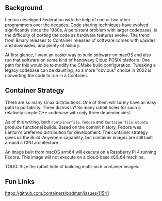 Background
----------

Lenton developed Federation with the help of one or two other programmers
over the decades. Code sharing techniques have evolved significantly
since the 1980s. A persistent problem with larger codebases, is the
difficulty of *porting* the code as hardware features evolve. The trend
from Binary releases to Container releases of software comes with upsides
and downsides, and plenty of history.

At first glance, I want an easier way to build software on macOS and also
run that software on some kind of handwavy Cloud POSIX platform. One path
for this would be to modify the CMake build configuration. Tweaking a
legacy codebase can be daunting, so a more "obvious" choice in 2022 is
converting the code to run in a Container.

Container Strategy
------------------

There are so many Linux distributions. One of them will surely have an
easy path to portability. Three distros in? So many rabbit holes for such
a relatively simple C++ codebase with only three dependencies!

As of this writing, both `Containerfile.fedora` and `Containerfile.ubuntu`
produce functional builds. Based on the commit history, Fedora was Lenton's
preferred distribution for development. The container strategy gives us the
Build-Anywhere capability, but container images are still built around a CPU
architecture.

An image built from macOS arm64 will execute on a Raspberry Pi 4 running
Fedora. This image will not execute on a cloud-base x86_64 machine.

TODO: Size the rabbit hole of building multi-arch container images.

Fun Links
---------
https://github.com/containers/podman/issues/11541
